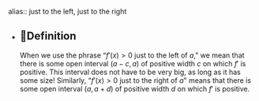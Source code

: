 alias:: just to the left, just to the right

- ## 📝Definition
  When we use the phrase “$f'(x)>0$ just to the left of $a$," we mean that there is some open interval $(a-c, a)$ of positive width $c$ on which $f'$ is positive. This interval does not have to be very big, as long as it has some size! Similarly, “$f'(x)>0$  just to the right of $a$" means that there is some open interval $(a, a+d)$ of positive width $d$ on which $f'$ is positive.